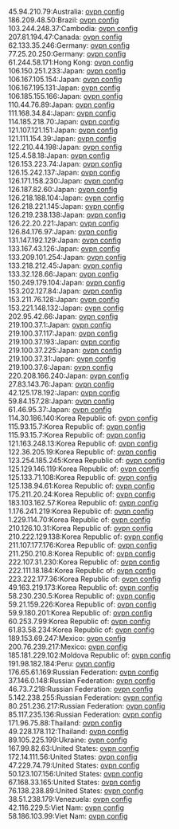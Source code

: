 45.94.210.79:Australia: [ovpn config](vpn/45_94_210_79.ovpn)  
186.209.48.50:Brazil: [ovpn config](vpn/186_209_48_50.ovpn)  
103.244.248.37:Cambodia: [ovpn config](vpn/103_244_248_37.ovpn)  
207.81.194.47:Canada: [ovpn config](vpn/207_81_194_47.ovpn)  
62.133.35.246:Germany: [ovpn config](vpn/62_133_35_246.ovpn)  
77.25.20.250:Germany: [ovpn config](vpn/77_25_20_250.ovpn)  
61.244.58.171:Hong Kong: [ovpn config](vpn/61_244_58_171.ovpn)  
106.150.251.233:Japan: [ovpn config](vpn/106_150_251_233.ovpn)  
106.167.105.154:Japan: [ovpn config](vpn/106_167_105_154.ovpn)  
106.167.195.131:Japan: [ovpn config](vpn/106_167_195_131.ovpn)  
106.185.155.166:Japan: [ovpn config](vpn/106_185_155_166.ovpn)  
110.44.76.89:Japan: [ovpn config](vpn/110_44_76_89.ovpn)  
111.168.34.84:Japan: [ovpn config](vpn/111_168_34_84.ovpn)  
114.185.218.70:Japan: [ovpn config](vpn/114_185_218_70.ovpn)  
121.107.121.151:Japan: [ovpn config](vpn/121_107_121_151.ovpn)  
121.111.154.39:Japan: [ovpn config](vpn/121_111_154_39.ovpn)  
122.210.44.198:Japan: [ovpn config](vpn/122_210_44_198.ovpn)  
125.4.58.18:Japan: [ovpn config](vpn/125_4_58_18.ovpn)  
126.153.223.74:Japan: [ovpn config](vpn/126_153_223_74.ovpn)  
126.15.242.137:Japan: [ovpn config](vpn/126_15_242_137.ovpn)  
126.171.158.230:Japan: [ovpn config](vpn/126_171_158_230.ovpn)  
126.187.82.60:Japan: [ovpn config](vpn/126_187_82_60.ovpn)  
126.218.188.104:Japan: [ovpn config](vpn/126_218_188_104.ovpn)  
126.218.221.145:Japan: [ovpn config](vpn/126_218_221_145.ovpn)  
126.219.238.138:Japan: [ovpn config](vpn/126_219_238_138.ovpn)  
126.22.20.221:Japan: [ovpn config](vpn/126_22_20_221.ovpn)  
126.84.176.97:Japan: [ovpn config](vpn/126_84_176_97.ovpn)  
131.147.192.129:Japan: [ovpn config](vpn/131_147_192_129.ovpn)  
133.167.43.126:Japan: [ovpn config](vpn/133_167_43_126.ovpn)  
133.209.101.254:Japan: [ovpn config](vpn/133_209_101_254.ovpn)  
133.218.212.45:Japan: [ovpn config](vpn/133_218_212_45.ovpn)  
133.32.128.66:Japan: [ovpn config](vpn/133_32_128_66.ovpn)  
150.249.179.104:Japan: [ovpn config](vpn/150_249_179_104.ovpn)  
153.202.127.84:Japan: [ovpn config](vpn/153_202_127_84.ovpn)  
153.211.76.128:Japan: [ovpn config](vpn/153_211_76_128.ovpn)  
153.221.148.132:Japan: [ovpn config](vpn/153_221_148_132.ovpn)  
202.95.42.66:Japan: [ovpn config](vpn/202_95_42_66.ovpn)  
219.100.37.1:Japan: [ovpn config](vpn/219_100_37_1.ovpn)  
219.100.37.117:Japan: [ovpn config](vpn/219_100_37_117.ovpn)  
219.100.37.193:Japan: [ovpn config](vpn/219_100_37_193.ovpn)  
219.100.37.225:Japan: [ovpn config](vpn/219_100_37_225.ovpn)  
219.100.37.31:Japan: [ovpn config](vpn/219_100_37_31.ovpn)  
219.100.37.6:Japan: [ovpn config](vpn/219_100_37_6.ovpn)  
220.208.166.240:Japan: [ovpn config](vpn/220_208_166_240.ovpn)  
27.83.143.76:Japan: [ovpn config](vpn/27_83_143_76.ovpn)  
42.125.178.192:Japan: [ovpn config](vpn/42_125_178_192.ovpn)  
59.84.157.28:Japan: [ovpn config](vpn/59_84_157_28.ovpn)  
61.46.95.37:Japan: [ovpn config](vpn/61_46_95_37.ovpn)  
114.30.186.140:Korea Republic of: [ovpn config](vpn/114_30_186_140.ovpn)  
115.93.15.7:Korea Republic of: [ovpn config](vpn/115_93_15_7.ovpn)  
115.93.15.7:Korea Republic of: [ovpn config](vpn/115_93_15_7.ovpn)  
121.163.248.13:Korea Republic of: [ovpn config](vpn/121_163_248_13.ovpn)  
122.36.205.19:Korea Republic of: [ovpn config](vpn/122_36_205_19.ovpn)  
123.254.185.245:Korea Republic of: [ovpn config](vpn/123_254_185_245.ovpn)  
125.129.146.119:Korea Republic of: [ovpn config](vpn/125_129_146_119.ovpn)  
125.133.71.108:Korea Republic of: [ovpn config](vpn/125_133_71_108.ovpn)  
125.138.94.61:Korea Republic of: [ovpn config](vpn/125_138_94_61.ovpn)  
175.211.20.24:Korea Republic of: [ovpn config](vpn/175_211_20_24.ovpn)  
183.103.162.57:Korea Republic of: [ovpn config](vpn/183_103_162_57.ovpn)  
1.176.241.219:Korea Republic of: [ovpn config](vpn/1_176_241_219.ovpn)  
1.229.114.70:Korea Republic of: [ovpn config](vpn/1_229_114_70.ovpn)  
210.126.10.31:Korea Republic of: [ovpn config](vpn/210_126_10_31.ovpn)  
210.222.129.138:Korea Republic of: [ovpn config](vpn/210_222_129_138.ovpn)  
211.107.177.176:Korea Republic of: [ovpn config](vpn/211_107_177_176.ovpn)  
211.250.210.8:Korea Republic of: [ovpn config](vpn/211_250_210_8.ovpn)  
222.107.31.230:Korea Republic of: [ovpn config](vpn/222_107_31_230.ovpn)  
222.111.18.184:Korea Republic of: [ovpn config](vpn/222_111_18_184.ovpn)  
223.222.177.36:Korea Republic of: [ovpn config](vpn/223_222_177_36.ovpn)  
49.163.219.173:Korea Republic of: [ovpn config](vpn/49_163_219_173.ovpn)  
58.230.230.5:Korea Republic of: [ovpn config](vpn/58_230_230_5.ovpn)  
59.21.159.226:Korea Republic of: [ovpn config](vpn/59_21_159_226.ovpn)  
59.9.180.201:Korea Republic of: [ovpn config](vpn/59_9_180_201.ovpn)  
60.253.7.99:Korea Republic of: [ovpn config](vpn/60_253_7_99.ovpn)  
61.83.58.234:Korea Republic of: [ovpn config](vpn/61_83_58_234.ovpn)  
189.153.69.247:Mexico: [ovpn config](vpn/189_153_69_247.ovpn)  
200.76.239.217:Mexico: [ovpn config](vpn/200_76_239_217.ovpn)  
185.181.229.102:Moldova Republic of: [ovpn config](vpn/185_181_229_102.ovpn)  
191.98.182.184:Peru: [ovpn config](vpn/191_98_182_184.ovpn)  
176.65.61.169:Russian Federation: [ovpn config](vpn/176_65_61_169.ovpn)  
37.146.0.148:Russian Federation: [ovpn config](vpn/37_146_0_148.ovpn)  
46.73.7.218:Russian Federation: [ovpn config](vpn/46_73_7_218.ovpn)  
5.142.238.255:Russian Federation: [ovpn config](vpn/5_142_238_255.ovpn)  
80.251.236.217:Russian Federation: [ovpn config](vpn/80_251_236_217.ovpn)  
85.117.235.136:Russian Federation: [ovpn config](vpn/85_117_235_136.ovpn)  
171.96.75.88:Thailand: [ovpn config](vpn/171_96_75_88.ovpn)  
49.228.178.112:Thailand: [ovpn config](vpn/49_228_178_112.ovpn)  
89.105.225.199:Ukraine: [ovpn config](vpn/89_105_225_199.ovpn)  
167.99.82.63:United States: [ovpn config](vpn/167_99_82_63.ovpn)  
172.14.111.56:United States: [ovpn config](vpn/172_14_111_56.ovpn)  
47.229.74.79:United States: [ovpn config](vpn/47_229_74_79.ovpn)  
50.123.107.156:United States: [ovpn config](vpn/50_123_107_156.ovpn)  
67.168.33.165:United States: [ovpn config](vpn/67_168_33_165.ovpn)  
76.138.238.89:United States: [ovpn config](vpn/76_138_238_89.ovpn)  
38.51.238.179:Venezuela: [ovpn config](vpn/38_51_238_179.ovpn)  
42.116.229.5:Viet Nam: [ovpn config](vpn/42_116_229_5.ovpn)  
58.186.103.99:Viet Nam: [ovpn config](vpn/58_186_103_99.ovpn)  
